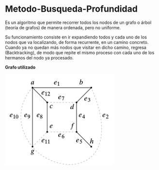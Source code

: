 # Metodo-Busqueda-Profundidad

Es un algoritmo que permite recorrer todos los nodos de un grafo o árbol (teoría de grafos) de manera ordenada, pero no uniforme.

Su funcionamiento consiste en ir expandiendo todos y cada uno de los nodos que va localizando, de forma recurrente, en un camino concreto. Cuando ya no quedan más nodos que visitar en dicho camino, regresa (Backtracking), de modo que repite el mismo proceso con cada uno de los hermanos del nodo ya procesado.

**Grafo utilizado**

![Imagen Grafo](./graph.png)

